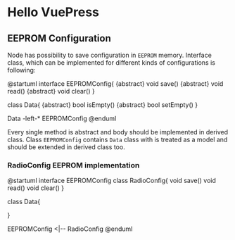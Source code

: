 # Hello VuePress

## EEPROM Configuration

Node has possibility to save configuration in `EEPROM` memory. Interface class, which can be implemented for different kinds of configurations is following:

@startuml
interface EEPROMConfig{
  {abstract} void save()
  {abstract} void read()
  {abstract} void clear()
}

class Data{
  {abstract} bool isEmpty()
  {abstract} bool setEmpty()
}

Data -left-* EEPROMConfig
@enduml

Every single method is abstract and body should be implemented in derived class. Class `EEPROMConfig` contains `Data` class with is treated as a model and should be extended in derived class too.

### RadioConfig EEPROM implementation

@startuml
interface EEPROMConfig
class RadioConfig{
  void save()
  void read()
  void clear()
}

class Data{

}

EEPROMConfig <|-- RadioConfig
@enduml


